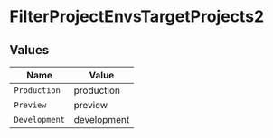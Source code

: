 # FilterProjectEnvsTargetProjects2


## Values

| Name          | Value         |
| ------------- | ------------- |
| `Production`  | production    |
| `Preview`     | preview       |
| `Development` | development   |